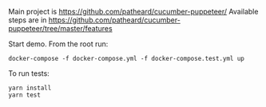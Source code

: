 Main project is https://github.com/patheard/cucumber-puppeteer/
Available steps are in https://github.com/patheard/cucumber-puppeteer/tree/master/features

Start demo. From the root run:

```
docker-compose -f docker-compose.yml -f docker-compose.test.yml up
```

To run tests:

```
yarn install
yarn test
```

